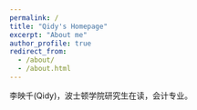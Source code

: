 ```yaml
---
permalink: /
title: "Qidy's Homepage"
excerpt: "About me"
author_profile: true
redirect_from: 
  - /about/
  - /about.html
---
```


李映千(Qidy)，波士顿学院研究生在读，会计专业。
